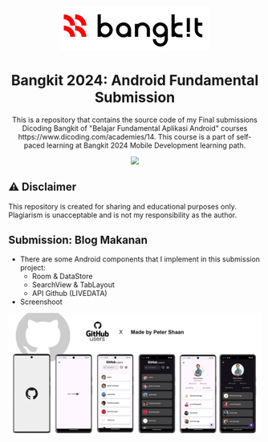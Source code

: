<div align="center">
  <img alt="Logo_Bangkit" src="https://raw.githubusercontent.com/petershaan12/BangkitFinalProjectAndroid/master/app/src/main/res/drawable/bangkit.jpg" width="300" />
</div>

<div align="center">
<h1> Bangkit 2024: Android Fundamental Submission </h1>
<p>This is a repository that contains the source code of my Final submissions Dicoding Bangkit of "Belajar Fundamental Aplikasi Android" courses https://www.dicoding.com/academies/14. This course is a part of self-paced learning at Bangkit 2024 Mobile Development learning path.</p>
   <img src="https://img.shields.io/badge/by-bangkit%20-red.svg" />
</div>

## ⚠️ Disclaimer 
This repository is created for sharing and educational purposes only. Plagiarism is unacceptable and is not my responsibility as the author.

## Submission: Blog Makanan
* There are some Android components that I implement in this submission project:
    * Room & DataStore
    * SearchView & TabLayout
    * API Github (LIVEDATA)
* Screenshoot
 <img alt="Logo_Bangkit" src="https://raw.githubusercontent.com/petershaan12/GithubUser/master/app/src/main/res/drawable/preview.png" width="1000" />
